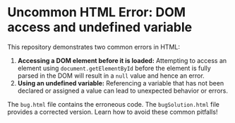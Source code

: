 # Uncommon HTML Error: DOM access and undefined variable

This repository demonstrates two common errors in HTML:

1. **Accessing a DOM element before it is loaded:** Attempting to access an element using `document.getElementById` before the element is fully parsed in the DOM will result in a `null` value and hence an error.
2. **Using an undefined variable:** Referencing a variable that has not been declared or assigned a value can lead to unexpected behavior or errors.

The `bug.html` file contains the erroneous code. The `bugSolution.html` file provides a corrected version.  Learn how to avoid these common pitfalls!